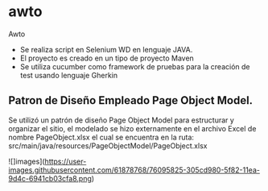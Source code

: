 # awto
Awto
* Se realiza script en Selenium WD en lenguaje JAVA.
* El proyecto es creado en un tipo de proyecto Maven
* Se utiliza cucumber como framework de pruebas para la creación de test usando lenguaje Gherkin

## Patron de Diseño Empleado Page Object Model.

Se utilizó un patrón de diseño Page Object Model para estructurar y organizar el sitio, el modelado se hizo externamente en el archivo Excel de nombre PageObject.xlsx el cual se encuentra en la ruta: src/main/java/resources/PageObjectModel/PageObject.xlsx

![]images](https://user-images.githubusercontent.com/61878768/76095825-305cd980-5f82-11ea-9d4c-6941cb03cfa8.png)




